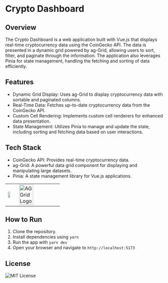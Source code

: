 # Crypto Dashboard

## Overview
The Crypto Dashboard is a web application built with Vue.js that displays real-time cryptocurrency data using the CoinGecko API. The data is presented in a dynamic grid powered by ag-Grid, allowing users to sort, filter, and paginate through the information. The application also leverages Pinia for state management, handling the fetching and sorting of data efficiently.

## Features

* Dynamic Grid Display: Uses ag-Grid to display cryptocurrency data with sortable and paginated columns.
* Real-Time Data: Fetches up-to-date cryptocurrency data from the CoinGecko API.
* Custom Cell Rendering: Implements custom cell renderers for enhanced data presentation.
* State Management: Utilizes Pinia to manage and update the state, including sorting and fetching data based on user interactions.

## Tech Stack

* CoinGecko API: Provides real-time cryptocurrency data.
* ag-Grid: A powerful data grid component for displaying and manipulating large datasets.
* Pinia: A state management library for Vue.js applications.

<table>
 <tr>
    <td>
        <a href="https://www.coingecko.com/">
            <img width="60%" src="https://static.coingecko.com/s/coingecko-logo-8903d34ce19ca4be1c81f0db30e924154750d208683fad7ae6f2ce06c76d0a56.png" />
        </a>
    </td>
    <td>
        <a href="https://www.ag-grid.com/">
            <picture>
                <source media="(prefers-color-scheme: dark)" srcset="https://github.com/ag-grid/ag-grid/blob/latest/documentation/ag-grid-docs/public/images/ag-logos/svg-logos/AG-Grid-Logo_Dark-Theme.svg?raw=true"/>
                <source media="(prefers-color-scheme: light)" srcset="https://github.com/ag-grid/ag-grid/blob/latest/documentation/ag-grid-docs/public/images/ag-logos/svg-logos/AG-Grid-Logo_Light-Theme.svg?raw=true"/>
                <img width="60%" alt="AG Grid Logo" src="https://github.com/ag-grid/ag-grid/blob/latest/documentation/ag-grid-docs/public/images/ag-logos/svg-logos/AG-Grid-Logo_Light-Theme.svg?raw=true"/>
            </picture>
        </a>
    </td>
 </tr>
</table>

## How to Run

1. Clone the repository.
2. Install dependencies using `yarn`
3. Run the app with `yarn dev`
4. Open your browser and navigate to `http://localhost:5173`


## License

![MIT License](https://img.shields.io/badge/license-MIT-blue.svg)
